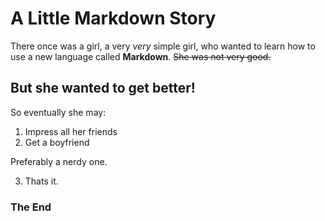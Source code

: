 # A Little Markdown Story
There once was a girl, a very *very* simple girl, who wanted to learn how to use a new language called **Markdown**.
~~She was not very good.~~
## But she wanted to get better!
So eventually she may:
1. Impress all her friends
2. Get a boyfriend

Preferably a nerdy one.

3. Thats it.

### The End
